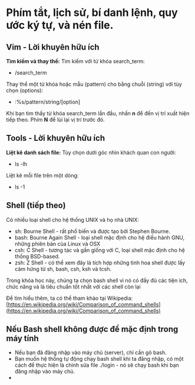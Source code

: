 # Phím tắt, lịch sử, bí danh lệnh, quy ước ký tự, và nén file.


## Vim - Lời khuyên hữu ích

**Tìm kiếm và thay thế:**
Tìm kiếm với từ khóa search_term:

- /search_term

Thay thế một từ khóa hoặc mẫu (pattern) cho bằng chuỗi (string) với tùy chọn (options):

- :%s/pattern/string/[option]

Khi bạn tìm thấy từ khóa search_term lần đầu, nhấn **n** để đến vị trí xuất hiện tiếp theo. Phím **N** để lùi lại vị trí trước đó.

## Tools - Lời khuyên hữu ích

**Liệt kê danh sách file:**
Tùy chọn dưới góc nhìn khách quan con người:
- ls -lh

Liệt kê mỗi file trên một dòng:
- ls -1

## Shell (tiếp theo)

Có nhiều loại shell cho hệ thống UNIX và họ nhà UNIX:
- sh: Bourne Shell - rất phổ biến và được tạo bởi Stephen Bourne.
- bash: Bourne Again Shell - loại shell mặc định cho hệ điều hành GNU, những phiên bản của Linux và OSX
- csh: C Shell - tương tác và gần giống với C, loại shell mặc định cho hệ thống BSD-based.
- zsh: Z Shell - có thể xem đây là tích hợp những tinh hoa shell được lấy cảm hứng từ sh, bash, csh, ksh và tcsh.

Trong khóa học này, chúng ta chọn bash shell vì nó có đầy đủ các tiện ích, chức năng và là tiêu chuẩn tốt nhất với các shell còn lại

Để tìm hiểu thêm, ta có thể tham khảo tại Wikipedia:
[https://en.wikipedia.org/wiki/Comparison_of_command_shells](https://en.wikipedia.org/wiki/Comparison_of_command_shells)

## Nếu Bash shell không được để mặc định trong máy tính

- Nếu bạn đã đăng nhập vào máy chủ (server), chỉ cần gõ bash.
- Bạn muốn hệ thống tự động chạy bash shell khi ta đăng nhập, có một cách để thực hiện là chỉnh sửa file ./login - nó sẽ chạy bash khi bạn đăng nhập vào máy chủ.
- 